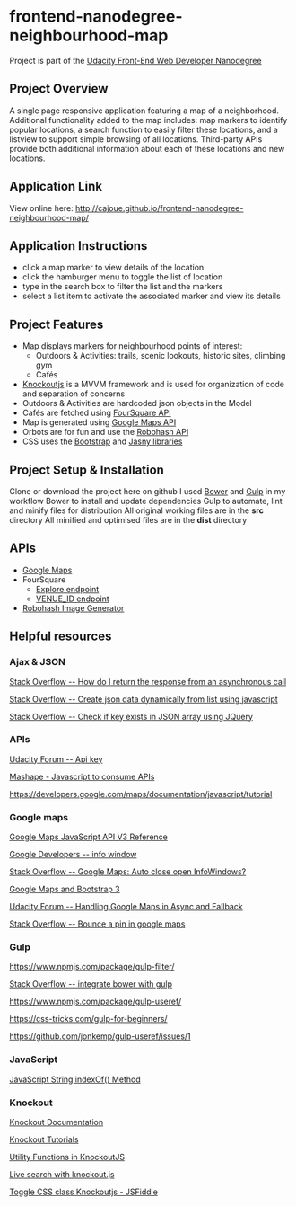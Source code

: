 # frontend-nanodegree-neighbourhood-map
Project is part of the [Udacity Front-End Web Developer Nanodegree](https://www.udacity.com/course/front-end-web-developer-nanodegree--nd001)

## Project Overview
A single page responsive application featuring a map of a neighborhood. Additional functionality added to the map includes: map markers to identify popular locations, a search function to easily filter these locations, and a listview to support simple browsing of all locations. Third-party APIs provide both additional information about each of these locations and new locations.

## Application Link
View online here: http://cajoue.github.io/frontend-nanodegree-neighbourhood-map/

## Application Instructions
* click a map marker to view details of the location
* click the hamburger menu to toggle the list of location
* type in the search box to filter the list and the markers
* select a list item to activate the associated marker and view its details

## Project Features
* Map displays markers for neighbourhood points of interest:
    - Outdoors & Activities: trails, scenic lookouts, historic sites, climbing gym
    - Cafés
* [Knockoutjs](http://knockoutjs.com) is a MVVM framework and is used for organization of code and separation of concerns
* Outdoors & Activities are hardcoded json objects in the Model
* Cafés are fetched using [FourSquare API](https://developer.foursquare.com/)
* Map is generated using [Google Maps API](https://developers.google.com/maps/documentation/javascript/) 
* Orbots are for fun and use the [Robohash API](https://market.mashape.com/blaazetech/robohash-image-generator)
* CSS uses the [Bootstrap](http://getbootstrap.com/css/) and [Jasny libraries](http://www.jasny.net/bootstrap/)

## Project Setup & Installation
Clone or download the project here on github
I used [Bower](https://bower.io/) and [Gulp](http://gulpjs.com/) in my workflow
Bower to install and update dependencies
Gulp to automate, lint and minify files for distribution 
All original working files are in the **src** directory
All minified and optimised files are in the **dist** directory


## APIs
* [Google Maps](https://developers.google.com/maps/documentation/javascript/) 
* FourSquare
    - [Explore endpoint](https://developer.foursquare.com/docs/venues/explore)
    - [VENUE_ID endpoint](https://developer.foursquare.com/docs/venues/venues)
* [Robohash Image Generator](https://market.mashape.com/blaazetech/robohash-image-generator)

## Helpful resources
### Ajax & JSON
[Stack Overflow -- How do I return the response from an asynchronous call](http://stackoverflow.com/questions/14220321/how-do-i-return-the-response-from-an-asynchronous-call)

[Stack Overflow -- Create json data dynamically from list using javascript](http://sharepoint.stackexchange.com/questions/116955/create-json-data-dynamically-from-list-using-javascript)

[Stack Overflow -- Check if key exists in JSON array using JQuery](http://stackoverflow.com/questions/8893020/check-if-key-exists-in-json-array-using-jquery)

### APIs
[Udacity Forum -- Api key](https://discussions.udacity.com/t/hiding-google-api-key/170445)

[Mashape - Javascript to consume APIs](http://docs.mashape.com/javascript)

https://developers.google.com/maps/documentation/javascript/tutorial

### Google maps

[Google Maps JavaScript API V3 Reference](https://developers.google.com/maps/documentation/javascript/3.exp/reference)

[Google Developers -- info window](https://developers.google.com/maps/documentation/javascript/examples/infowindow-simple-max)

[Stack Overflow -- Google Maps: Auto close open InfoWindows?](http://stackoverflow.com/a/2224058/6156379)

[Google Maps and Bootstrap 3](http://www.bootply.com/77513)

[Udacity Forum --  Handling Google Maps in Async and Fallback](https://discussions.udacity.com/t/handling-google-maps-in-async-and-fallback/34282)

[Stack Overflow -- Bounce a pin in google maps](http://stackoverflow.com/questions/7339200/bounce-a-pin-in-google-maps-once)

### Gulp
https://www.npmjs.com/package/gulp-filter/

[Stack Overflow -- integrate bower with gulp](http://stackoverflow.com/questions/22901726/how-can-i-integrate-bower-with-gulp-js)

https://www.npmjs.com/package/gulp-useref/
<!-- build:css css/main.min.css -->

https://css-tricks.com/gulp-for-beginners/

https://github.com/jonkemp/gulp-useref/issues/1

### JavaScript
[JavaScript String indexOf() Method](http://www.w3schools.com/jsref/jsref_indexof.asp)

### Knockout
[Knockout Documentation](http://knockoutjs.com/documentation/introduction.html)

[Knockout Tutorials](http://learn.knockoutjs.com/)

[Utility Functions in KnockoutJS](http://www.knockmeout.net/2011/04/utility-functions-in-knockoutjs.html)

[Live search with knockout.js](http://jsfiddle.net/mythical/XJEzc/)

[Toggle CSS class Knockoutjs - JSFiddle](http://jsfiddle.net/sgentile/pRC4c/)
